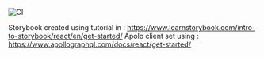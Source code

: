 ![CI](https://github.com/NunoMore/Pokemon-App/workflows/CI/badge.svg)

Storybook created using tutorial in : https://www.learnstorybook.com/intro-to-storybook/react/en/get-started/
Apolo client set using : https://www.apollographql.com/docs/react/get-started/
